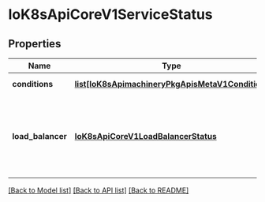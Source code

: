 # IoK8sApiCoreV1ServiceStatus

## Properties
Name | Type | Description | Notes
------------ | ------------- | ------------- | -------------
**conditions** | [**list[IoK8sApimachineryPkgApisMetaV1Condition]**](IoK8sApimachineryPkgApisMetaV1Condition.md) | Current service state | [optional] 
**load_balancer** | [**IoK8sApiCoreV1LoadBalancerStatus**](IoK8sApiCoreV1LoadBalancerStatus.md) | LoadBalancer contains the current status of the load-balancer, if one is present. | [optional] 

[[Back to Model list]](../README.md#documentation-for-models) [[Back to API list]](../README.md#documentation-for-api-endpoints) [[Back to README]](../README.md)


